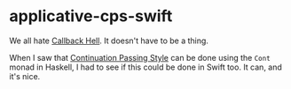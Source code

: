 # applicative-cps-swift

We all hate [Callback Hell](http://callbackhell.com). It doesn't have to be a thing.

When I saw that [Continuation Passing Style](https://en.wikipedia.org/wiki/Continuation-passing_style) can be done using the `Cont` monad in Haskell, I had to see if this could be done in Swift too. It can, and it's nice.

